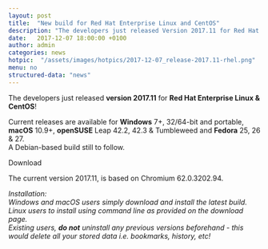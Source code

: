 ```yaml
---
layout: post
title:  "New build for Red Hat Enterprise Linux and CentOS"
description: "The developers just released Version 2017.11 for Red Hat Enterprise Linux and CentOS! Current releases are also available for Windows, macOS, openSUSE Leap & Tumbleweed and Fedora."
date:   2017-12-07 18:00:00 +0100
author:	admin
categories: news
hotpic:	 "/assets/images/hotpics/2017-12-07_release-2017.11-rhel.png"
menu: no
structured-data: "news"
---
```


The developers just released **version 2017.11** for **Red Hat Enterprise Linux & CentOS**!     

Current releases are available for **Windows** 7+, 32/64-bit and portable, **macOS** 10.9+, **openSUSE** Leap 42.2, 42.3 & Tumbleweed and **Fedora** 25, 26 & 27.    
A Debian-based build still to follow.    

<a id="download-parser2" class="button download" title="download Iridium Browser">Download</a>     

The current version 2017.11, is based on Chromium 62.0.3202.94.     

*Installation:    
Windows and macOS users simply download and install the latest build.     
Linux users to install using command line as provided on the download page.     
Existing users, **do not** uninstall any previous versions beforehand - this would delete all your stored data i.e. bookmarks, history, etc!*